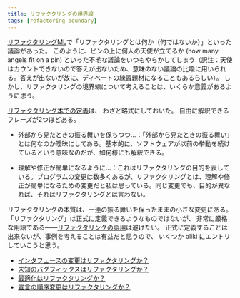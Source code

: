 ```yaml
---
title: リファクタリングの境界線
tags: [refactoring boundary]
---
```


[リファクタリングML](http://groups.yahoo.com/group/refactoring)で「リファクタリングとは何か（何ではないか）」といった議論があった。
このように、ピンの上に何人の天使が立てるか (how many angels fit on a pin) といった不毛な議論をいつもやらかしてしまう（訳注：天使はカウントできないので答えが出ないため、意味のない議論の比喩に用いられる。答えが出ないが故に、ディベートの練習題材になることもあるらしい）。
しかし、リファクタリングの境界線について考えることは、いくらか意義があるように思う。

[リファクタリング本での定義](DefinitionOfRefactoring)は、
わざと略式にしておいた。
自由に解釈できるフレーズが2つほどある。

* 外部から見たときの振る舞いを保ちつつ...：「外部から見たときの振る舞い」とは何なのか曖昧にしてある。基本的に、ソフトウェアが以前の挙動を続けているという意味なのだが、如何様にも解釈できる。

* 理解や修正が簡単になるように...：これはリファクタリングの目的を表している。プログラムの変更は数多くあるが、リファクタリングとは、理解や修正が簡単になるための変更だと私は思っている。同じ変更でも、目的が異なれば、それはリファクタリングとは言わない。

リファクタリングの本質は、一連の振る舞いを保ったままの小さな変更にある。
「リファクタリング」は正式に定義できるようなものではないが、
非常に厳格な用語である——[リファクタリングの誤用](RefactoringMalapropism)は避けたい。
正式に定義することは出来ないが、事例を考えることは有益だと思うので、
いくつか bliki にエントリしていこうと思う。

* [インタフェースの変更はリファクタリングか？](IsChangingInterfacesRefactoring)
* [未知のバグフィックスはリファクタリングか？](IsFixingAnUnknownBugRefactoring)
* [最適化はリファクタリングか？](IsOptimizationRefactoring)
* [宣言の順序変更はリファクタリングか？](IsDeclarationOrderingRefactoring)
